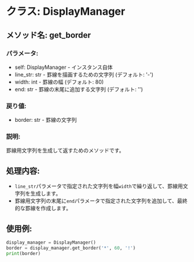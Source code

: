 # クラス: DisplayManager

## メソッド名: get_border

### パラメータ:

- self: DisplayManager - インスタンス自体
- line_str: str - 罫線を描画するための文字列 (デフォルト: '-')
- width: int - 罫線の幅 (デフォルト: 80)
- end: str - 罫線の末尾に追加する文字列 (デフォルト: '')

### 戻り値:
- border: str - 罫線の文字列

### 説明:
罫線用文字列を生成して返すためのメソッドです。

## 処理内容:
- `line_str`パラメータで指定された文字列を幅`width`で繰り返して、罫線用文字列を生成します。
- 罫線用文字列の末尾に`end`パラメータで指定された文字列を追加して、最終的な罫線を作成します。

## 使用例:
```python
display_manager = DisplayManager()
border = display_manager.get_border('*', 60, '!')
print(border)
